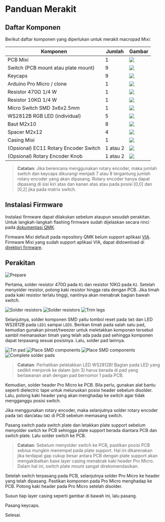 # Panduan Merakit

## Daftar Komponen

Berikut daftar komponen yang diperlukan untuk merakit macropad Mixi:

| Komponen                              |   Jumlah | Gambar                                |
|---------------------------------------|----------|---------------------------------------|
| PCB Mixi                              |        1 | ![](https://i.imgur.com/G1R2raZt.jpg) |
| Switch (PCB mount atau plate mount)   |        9 | ![](https://i.imgur.com/IYepZ86t.jpg) |
| Keycaps                               |        9 | ![](https://i.imgur.com/IUYmllPt.jpg) |
| Arduino Pro Micro / clone             |        1 | ![](https://i.imgur.com/X5aqknNt.jpg) |
| Resistor 470Ω 1/4 W                   |        1 | ![](https://i.imgur.com/f5QIO8tt.jpg) |
| Resistor 10KΩ 1/4 W                   |        1 | ![](https://i.imgur.com/B0Q0Dfmt.jpg) |
| Micro Switch SMD 3x6x2.5mm            |        1 | ![](https://i.imgur.com/arVxMoot.jpg) |
| WS2812B RGB LED (individual)          |        5 | ![](https://i.imgur.com/NDJdu9Kt.jpg) |
| Baut M2x10                            |        8 | ![](https://i.imgur.com/wrFVZyFt.jpg) |
| Spacer M2x12                          |        4 | ![](https://i.imgur.com/oKORk9Et.jpg) |
| Casing Mixi                           |        1 | ![](https://i.imgur.com/Seof9ejt.jpg) |
| (Opsional) EC11 Rotary Encoder Switch | 1 atau 2 | ![](https://i.imgur.com/t4BbMint.jpg) |
| (Opsional) Rotary Encoder Knob        | 1 atau 2 | ![](https://i.imgur.com/pJnMIWrt.jpg) |

> **Catatan**: Jika berencana menggunakan rotary encoder, maka jumlah switch dan
> keycaps dikurangi menjadi 7 atau 8 tergantung jumlah rotary encoder yang akan
> dipasang. Rotary encoder hanya dapat dipasang di sisi kiri atas dan kanan atas
> atau pada posisi [0,0] dan [0,2] jika pada matrix switch.

## Instalasi Firmware

Instalasi firmware dapat dilakukan sebelum ataupun sesudah perakitan. Untuk
langkah-langkah flashing firmware sudah dijelaskan secara rinci pada
[dokumentasi QMK](https://docs.qmk.fm/#/newbs_flashing).

Firmware Mixi default pada repository QMK belum support aplikasi
[VIA](https://caniusevia.com). Firmware Mixi yang sudah support aplikasi VIA,
dapat didownload di [direktori firmware](/firmwares).

## Perakitan

![Prepare](https://i.imgur.com/G1R2raZm.jpg)

Pertama, solder resistor 470Ω pada `R1` dan resistor 10KΩ pada `R2`. Setelah
menyolder resistor, potong kaki resistor hingga rata dengan PCB. Jika timah pada
kaki resistor terlalu tinggi, nantinya akan menabrak bagian bawah switch.

![Solder resistors](https://i.imgur.com/UX7Z2cUm.jpg)
![Solder resistors](https://i.imgur.com/JEl6zVxm.jpg)
![Trim legs](https://i.imgur.com/12rAxZym.jpg)

Selanjutnya, solder komponen SMD yaitu tombol reset pada `SW3` dan LED WS2812B
pada `LED1` sampai `LED5`. Berikan timah pada salah satu pad, kemudian gunakan
pinset/tweezer untuk meletakkan komponen tersebut sambil memanaskan timah yang
telah ada pada pad sehingga komponen dapat terpasang sesuai posisinya. Lalu,
solder pad lainnya.

![Tin pad](https://i.imgur.com/bWvD9qvm.jpg)
![Place SMD components](https://i.imgur.com/KK0JXVOm.jpg)
![Place SMD components](https://i.imgur.com/CqszDUZm.jpg)
![Complete solder pads](https://i.imgur.com/PdLu1aom.jpg)

> **Catatan**: Perhatikan peletakkan LED WS2812B! Bagian pada LED yang sedikit
> menjorok ke dalam (pin 3) harus berada di pad yang berlawanan arah dengan pad
> bernomor 1 pada PCB.

Kemudian, solder header Pro Micro ke PCB. Bila perlu, gunakan alat bantu seperti
dielectric tape untuk meluruskan posisi header sebelum disolder. Lalu, potong
kaki header yang akan menghadap ke switch agar tidak mengganggu posisi switch.

Jika menggunakan rotary encoder, maka selanjutnya solder rotary encoder pada
`SW1` dan/atau `SW2` di PCB sebelum memasang switch.

Pasang switch pada switch plate dan letakkan plate support sebelum menyolder
switch ke PCB sehingga plate support berada diantara PCB dan switch plate. Lalu
solder switch ke PCB.

> **Catatan**: Sebelum menyolder switch ke PCB, pastikan posisi PCB sebisa
> mungkin menempel pada plate support. Hal ini dikarenakan jika terdapat gap
> cukup besar antara PCB dengan plate support akan mengakibatkan base layer
> casing menabrak kaki header Pro Micro. Dalam hal ini, switch plate mount
> sangat direkomendasikan.

Setelah switch terpasang pada PCB, selanjutnya solder Pro Micro ke header yang
telah dipasang. Pastikan komponen pada Pro Micro menghadap ke PCB. Potong kaki
header pada Pro Micro setelah disolder.

Susun tiap layer casing seperti gambar di bawah ini, lalu pasang.

Pasang keycaps.

Selesai.
